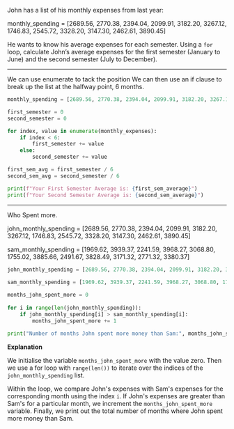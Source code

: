 John has a list of his monthly expenses from last year:

monthly_spending = [2689.56, 2770.38, 2394.04, 2099.91, 3182.20, 3267.12, 1746.83, 2545.72, 3328.20, 3147.30, 2462.61, 3890.45]

He wants to know his average expenses for each semester. Using a `for` loop, calculate John’s average expenses for the first semester (January to June) and the second semester (July to December).

---

We can use enumerate to tack the position
We can then use an if clause to break up the list at the halfway point, 6 months.

```python
monthly_spending = [2689.56, 2770.38, 2394.04, 2099.91, 3182.20, 3267.12, 1746.83, 2545.72, 3328.20, 3147.30, 2462.61, 3890.45]

first_semester = 0
second_semester = 0

for index, value in enumerate(monthly_expenses):
	if index < 6:
		first_semester += value
	else:
		second_semester += value

first_sem_avg = first_semester / 6
second_sem_avg = second_semester / 6

print(f"Your First Semester Average is: {first_sem_average}")
print(f"Your Second Semester Average is: {second_sem_average}")
```

---

Who Spent more.

john_monthly_spending = [2689.56, 2770.38, 2394.04, 2099.91, 3182.20, 3267.12, 1746.83, 2545.72, 3328.20, 3147.30, 2462.61, 3890.45]
 
sam_monthly_spending = [1969.62, 3939.37, 2241.59, 3968.27, 3068.80, 1755.02, 3885.66, 2491.67, 3828.49, 3171.32, 2771.32, 3380.37]

```python
john_monthly_spending = [2689.56, 2770.38, 2394.04, 2099.91, 3182.20, 3267.12, 1746.83, 2545.72, 3328.20, 3147.30, 2462.61, 3890.45]
 
sam_monthly_spending = [1969.62, 3939.37, 2241.59, 3968.27, 3068.80, 1755.02, 3885.66, 2491.67, 3828.49, 3171.32, 2771.32, 3380.37]

months_john_spent_more = 0
 
for i in range(len(john_monthly_spending)):
    if john_monthly_spending[i] > sam_monthly_spending[i]:
        months_john_spent_more += 1
 
print("Number of months John spent more money than Sam:", months_john_spent_more)
```

**Explanation**

We initialise the variable `months_john_spent_more` with the value zero. Then we use a for loop with `range(len())` to iterate over the indices of the `john_monthly_spending` list.

Within the loop, we compare John's expenses with Sam's expenses for the corresponding month using the index `i`. If John's expenses are greater than Sam's for a particular month, we increment the `months_john_spent_more` variable. Finally, we print out the total number of months where John spent more money than Sam.

